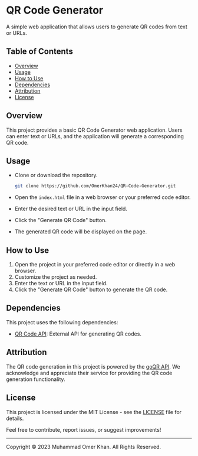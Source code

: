 # QR Code Generator

A simple web application that allows users to generate QR codes from text or URLs.

## Table of Contents

- [Overview](#overview)
- [Usage](#usage)
- [How to Use](#how-to-use)
- [Dependencies](#dependencies)
- [Attribution](#attribution)
- [License](#license)

## Overview

This project provides a basic QR Code Generator web application. Users can enter text or URLs, and the application will generate a corresponding QR code.

## Usage

- Clone or download the repository.

     ```bash
   git clone https://github.com/OmerKhan24/QR-Code-Generator.git
- Open the `index.html` file in a web browser or your preferred code editor.
- Enter the desired text or URL in the input field.
- Click the "Generate QR Code" button.
- The generated QR code will be displayed on the page.

## How to Use

1. Open the project in your preferred code editor or directly in a web browser.
2. Customize the project as needed.
3. Enter the text or URL in the input field.
4. Click the "Generate QR Code" button to generate the QR code.

## Dependencies

This project uses the following dependencies:

- [QR Code API](https://goqr.me/api/): External API for generating QR codes.

## Attribution

The QR code generation in this project is powered by the [goQR API](https://goqr.me/). We acknowledge and appreciate their service for providing the QR code generation functionality.

## License

This project is licensed under the MIT License - see the [LICENSE](https://github.com/OmerKhan24/QR-Code-Generator/blob/main/LICENSE.md) file for details.

Feel free to contribute, report issues, or suggest improvements!

---

Copyright © 2023 Muhammad Omer Khan. All Rights Reserved.
